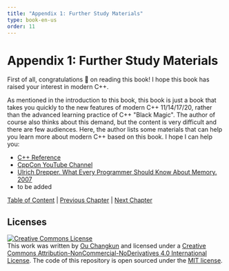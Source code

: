 ```yaml
---
title: "Appendix 1: Further Study Materials"
type: book-en-us
order: 11
---
```


# Appendix 1: Further Study Materials

First of all, congratulations 🎉 on reading this book! I hope this book has raised your interest in modern C++.

As mentioned in the introduction to this book, this book is just a book that takes you quickly to the new features of modern C++ 11/14/17/20, rather than the advanced learning practice of C++ "Black Magic". The author of course also thinks about this demand, but the content is very difficult and there are few audiences. Here, the author lists some materials that can help you learn more about modern C++ based on this book. I hope I can help you:

- [C++ Reference](http://en.cppreference.com/w)
- [CppCon YouTube Channel](https://www.youtube.com/user/CppCon/videos)
- [Ulrich Drepper. What Every Programmer Should Know About Memory. 2007](https://people.freebsd.org/~lstewart/articles/cpumemory.pdf)
- to be added

[Table of Content](./toc.md) | [Previous Chapter](./10-cpp20.md) | [Next Chapter](./appendix2.md)

## Licenses

<a rel="license" href="http://creativecommons.org/licenses/by-nc-nd/4.0/"><img alt="Creative Commons License" style="border-width:0" src="https://i.creativecommons.org/l/by-nc-nd/4.0/88x31.png" /></a><br />This work was written by [Ou Changkun](https://changkun.de) and licensed under a <a rel="license" href="http://creativecommons.org/licenses/by-nc-nd/4.0/">Creative Commons Attribution-NonCommercial-NoDerivatives 4.0 International License</a>. The code of this repository is open sourced under the [MIT license](../../LICENSE).